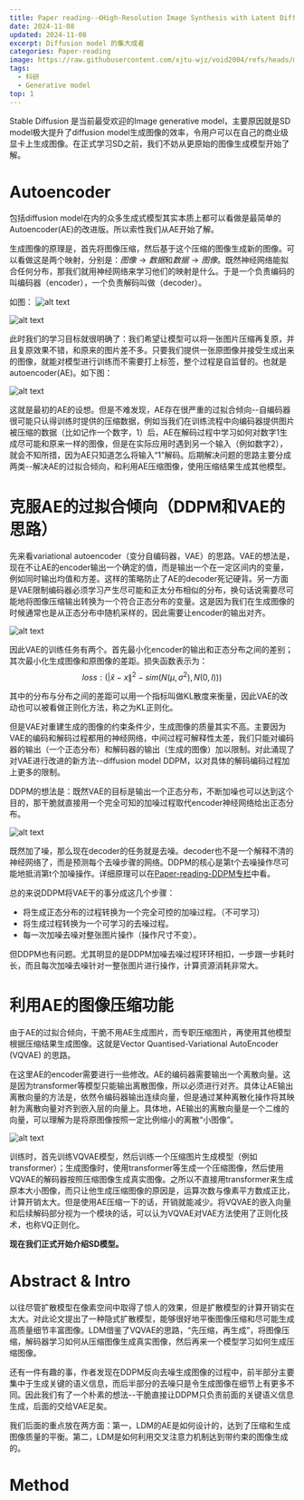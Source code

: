 ```yaml
---
title: Paper reading--《High-Resolution Image Synthesis with Latent Diffusion Models》
date: 2024-11-08
updated: 2024-11-08
excerpt: Diffusion model 的集大成者
categories: Paper-reading
image: https://raw.githubusercontent.com/xjtu-wjz/void2004/refs/heads/main/pics_for_post/_2024-11-08%20142919.webp
tags:
  - 科研
  - Generative model
top: 1
---
```


Stable Diffusion 是当前最受欢迎的Image generative model，主要原因就是SD model极大提升了diffusion model生成图像的效率，令用户可以在自己的商业级显卡上生成图像。在正式学习SD之前，我们不妨从更原始的图像生成模型开始了解。

# Autoencoder
包括diffusion model在内的众多生成式模型其实本质上都可以看做是最简单的Autoencoder(AE)的改进版。所以索性我们从AE开始了解。

生成图像的原理是，首先将图像压缩，然后基于这个压缩的图像生成新的图像。可以看做这是两个映射，分别是：$图像 → 数据$和$数据 → 图像$。既然神经网络能拟合任何分布，那我们就用神经网络来学习他们的映射是什么。于是一个负责编码的叫编码器（encoder），一个负责解码叫做（decoder）。

如图：
![alt text](../../materials/SD1.png)

![alt text](../../materials/SD2.png)

此时我们的学习目标就很明确了：我们希望让模型可以将一张图片压缩再复原，并且复原效果不错，和原来的图片差不多。只要我们提供一张原图像并接受生成出来的图像，就能对模型进行训练而不需要打上标签，整个过程是自监督的。也就是autoencoder(AE)。如下图：

![alt text](../../materials/SD3.png)

这就是最初的AE的设想。但是不难发现，AE存在很严重的过拟合倾向--自编码器很可能只认得训练时提供的压缩数据，例如当我们在训练流程中向编码器提供图片被压缩的数据（比如记作一个数字，1）后，AE在解码过程中学习如何对数字1生成尽可能和原来一样的图像，但是在实际应用时遇到另一个输入（例如数字2），就会不知所措，因为AE只知道怎么将输入“1”解码。后期解决问题的思路主要分成两类--解决AE的过拟合倾向，和利用AE压缩图像，使用压缩结果生成其他模型。

# 克服AE的过拟合倾向（DDPM和VAE的思路）
先来看variational autoencoder（变分自编码器，VAE）的思路。VAE的想法是，现在不让AE的encoder输出一个确定的值，而是输出一个在一定区间内的变量，例如同时输出均值和方差。这样的策略防止了AE的decoder死记硬背。另一方面是VAE限制编码器必须学习产生尽可能和正太分布相似的分布，换句话说需要尽可能地将图像压缩输出转换为一个符合正态分布的变量。这是因为我们在生成图像的时候通常也是从正态分布中随机采样的，因此需要让encoder的输出对齐。

![alt text](../../materials/SD4.png)


因此VAE的训练任务有两个。首先最小化encoder的输出和正态分布之间的差别；其次最小化生成图像和原图像的差距。损失函数表示为：
$$loss: (|\hat{x} - x\|^2 - sim(N(\mu, \sigma^2), N(0, I)))$$

其中的分布与分布之间的差距可以用一个指标叫做KL散度来衡量，因此VAE的改动也可以被看做正则化方法，称之为KL正则化。

但是VAE对重建生成的图像的约束条件少，生成图像的质量其实不高。主要因为VAE的编码和解码过程都用的神经网络，中间过程可解释性太差，我们只能对编码器的输出（一个正态分布）和解码器的输出（生成的图像）加以限制。对此涌现了对VAE进行改进的新方法--diffusion model DDPM，以对具体的解码编码过程加上更多的限制。

DDPM的想法是：既然VAE的目标是输出一个正态分布，不断加噪也可以达到这个目的，那干脆就直接用一个完全可知的加噪过程取代encoder神经网络给出正态分布。

![alt text](../../materials/SD5.png)

既然加了噪，那么现在decoder的任务就是去噪。decoder也不是一个解释不清的神经网络了，而是预测每个去噪步骤的网络。DDPM的核心是第t个去噪操作尽可能地抵消第t个加噪操作。详细原理可以在[Paper-reading-DDPM专栏](https://www.void2024.top/posts/Denoising%20Diffusion%20Probabilistic%20Models)中看。

总的来说DDPM将VAE干的事分成这几个步骤：
- 将生成正态分布的过程转换为一个完全可控的加噪过程。（不可学习）
- 将生成过程转换为一个可学习的去噪过程。
- 每一次加噪去噪对整张图片操作（操作尺寸不变）。

但DDPM也有问题。尤其明显的是DDPM加噪去噪过程环环相扣，一步跟一步耗时长，而且每次加噪去噪针对一整张图片进行操作，计算资源消耗非常大。

# 利用AE的图像压缩功能
由于AE的过拟合倾向，干脆不用AE生成图片，而专职压缩图片，再使用其他模型根据压缩结果生成图像。这就是Vector Quantised-Variational AutoEncoder (VQVAE) 的思路。

在这里AE的encoder需要进行一些修改。AE的编码器需要输出一个离散向量。这是因为transformer等模型只能输出离散图像，所以必须进行对齐。具体让AE输出离散向量的方法是，依然令编码器输出连续向量，但是通过某种离散化操作将其映射为离散向量对齐到嵌入层的向量上。具体地，AE输出的离散向量是一个二维的向量，可以理解为是将原图像按照一定比例缩小的离散“小图像”。

![alt text](../../materials/SD6.png)

训练时，首先训练VQVAE模型，然后训练一个压缩图片生成模型（例如transformer）；生成图像时，使用transformer等生成一个压缩图像，然后使用VQVAE的解码器按照压缩图像生成真实图像。之所以不直接用transformer来生成原本大小图像，而只让他生成压缩图像的原因是，运算次数与像素平方数成正比，计算开销太大。但是使用AE压缩一下的话，开销就能减少。将VQVAE的嵌入向量和后续解码部分视为一个模块的话，可以认为VQVAE对VAE方法使用了正则化技术，也称VQ正则化。

**现在我们正式开始介绍SD模型。**

# Abstract & Intro
以往尽管扩散模型在像素空间中取得了惊人的效果，但是扩散模型的计算开销实在太大。对此论文提出了一种隐式扩散模型，能够很好地平衡图像压缩和尽可能生成高质量细节丰富图像。LDM借鉴了VQVAE的思路，“先压缩，再生成”，将图像压缩，解码器学习如何从压缩图像生成真实图像，然后再来一个模型学习如何生成压缩图像。

还有一件有趣的事，作者发现在DDPM反向去噪生成图像的过程中，前半部分主要集中于生成关键的语义信息，而后半部分的去噪只是令生成图像在细节上有更多不同。因此我们有了一个朴素的想法--干脆直接让DDPM只负责前面的关键语义信息生成，后面的交给VAE足矣。

我们后面的重点放在两方面：第一，LDM的AE是如何设计的，达到了压缩和生成图像质量的平衡。第二，LDM是如何利用交叉注意力机制达到带约束的图像生成的。

# Method





